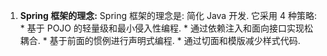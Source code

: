 1. **Spring 框架的理念:**
    Spring 框架的理念是: 简化 Java 开发. 它采用 4 种策略:
       * 基于 POJO 的轻量级和最小侵入性编程.
       * 通过依赖注入和面向接口实现松耦合.
       * 基于前面的惯例进行声明式编程.
       * 通过切面和模版减少样式代码.